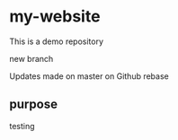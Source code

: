 # my-website
This is a demo repository

new branch

Updates made on master on Github rebase

## purpose

testing
